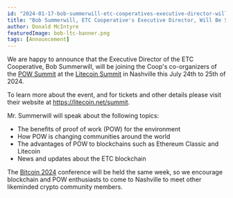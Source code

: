 ```yaml
---
id: "2024-01-17-bob-summerwill-etc-cooperatives-executive-director-will-be-speaking-at-the-litecoin-summit-en"
title: "Bob Summerwill, ETC Cooperative's Executive Director, Will Be Speaking at the Litecoin Summit"
author: Donald McIntyre
featuredImage: bob-ltc-banner.png
tags: [Announcement]
---
```


We are happy to announce that the Executive Director of the ETC Cooperative, Bob Summerwill, will be joining the Coop's co-organizers of the [POW Summit](https://powsummit.com/) at the [Litecoin Summit](https://litecoin.net/summit) in Nashville this July 24th to 25th of 2024.

To learn more about the event, and for tickets and other details please visit their website at https://litecoin.net/summit.

Mr. Summerwill will speak about the following topics:

- The benefits of proof of work (POW) for the environment
- How POW is changing communities around the world
- The advantages of POW to blockchains such as Ethereum Classic and Litecoin
- News and updates about the ETC blockchain

The [Bitcoin 2024](https://b.tc/conference/2024) conference will be held the same week, so we encourage blockchain and POW enthusiasts to come to Nashville to meet other likeminded crypto community members.
